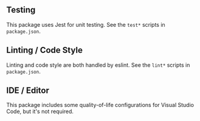 ## Testing
This package uses Jest for unit testing. See the `test*` scripts in `package.json`.

## Linting / Code Style
Linting and code style are both handled by eslint. See the `lint*` scripts in `package.json`.

## IDE / Editor
This package includes some quality-of-life configurations for Visual Studio Code, but it's not required.